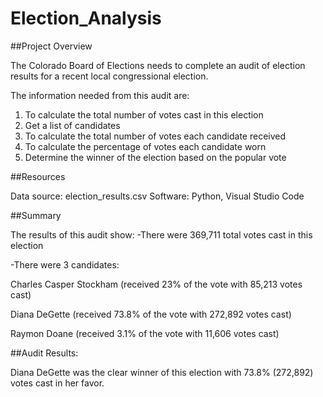 # Election_Analysis

##Project Overview

The Colorado Board of Elections needs to complete an audit of election results for a recent local congressional election.

The information needed from this audit are:

1. To calculate the total number of votes cast in this election
2. Get a list of candidates 
3. To calculate the total number of votes each candidate received
4. To calculate the percentage of votes each candidate worn
5. Determine the winner of the election based on the popular vote

##Resources

Data source: election_results.csv
Software: Python, Visual Studio Code

##Summary

The results of this audit show:
-There were 369,711 total votes cast in this election

-There were 3 candidates:

  Charles Casper Stockham (received 23% of the vote with 85,213 votes cast)
  
  Diana DeGette (received 73.8% of the vote with 272,892 votes cast)
  
  Raymon Doane (received 3.1% of the vote with 11,606 votes cast)
  
##Audit Results:
  
Diana DeGette was the clear winner of this election with 73.8% (272,892) votes cast in her favor.
 
  

